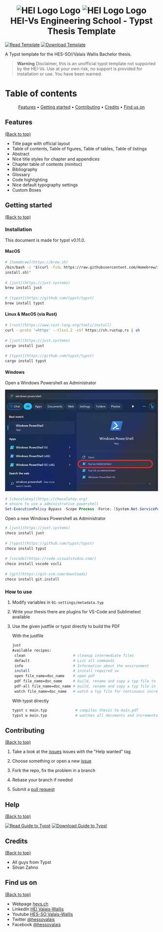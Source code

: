<h1 align="center">
  <br>
  <img src="./04-resources/logos/hei-en.svg" alt="HEI Logo Logo" width="300" height="200">
  <img src="./04-resources/logos/synd-light.svg" alt="HEI Logo Logo" width="300" height="200">
  <br>
  HEI-Vs Engineering School - Typst Thesis Template
  <br>
</h1>

[![Read Template](https://img.shields.io/badge/Read-Template-blue)](https://github.com/tschinz/hevs-typsttemplate-thesis/blob/master/05-pdf/thesis.pdf) [![Download Template](https://img.shields.io/badge/Download-Template-brightgreen)](https://github.com/tschinz/hevs-typsttemplate-thesis/raw/master/05-pdf/thesis.pdf)

A Typst template for the HES-SO//Valais Wallis Bachelor thesis.

> **Warning**
> Disclaimer, this is an unofficial typst template not supported by the HEI-Vs. Use at your own risk, no support is provided for installation or use. You have been warned.

# Table of contents

<p align="center">
  <a href="#features">Features</a> •
  <a href="#getting-started">Getting started</a> •
  <a href="#contributing">Contributing</a> •
  <a href="#credits">Credits</a> •
  <a href="#find-us-on">Find us on</a>
</p>

## Features

[(Back to top)](#table-of-contents)

* Title page with official layout
* Table of contents, Table of figures, Table of tables, Table of listings
* Abstract
* Nice title styles for chapter and appendices
* Chapter table of contents (minitoc)
* Bibliography
* Glossary
* Code highlighting
* Nice default typography settings
* Custom Boxes

## Getting started

[(Back to top)](#table-of-contents)

### Installation

This document is made for typst v0.11.0.

#### MacOS

```bash
# [homebrew](https://brew.sh)
/bin/bash -c "$(curl -fsSL https://raw.githubusercontent.com/Homebrew/install/HEAD/
install.sh)"

# [just](https://just.systems)
brew install just

# [typst](https://github.com/typst/typst)
brew install typst
```

#### Linux & MacOS (via Rust)

```bash
# [rust](https://www.rust-lang.org/tools/install)
curl --proto '=https' --tlsv1.2 -sSf https://sh.rustup.rs | sh

# [just](https://just.systems)
cargo install just

# [typst](https://github.com/typst/typst)
cargo install typst
```

#### Windows

Open a Windows Powershell as Administrator

![](04-resources/windows-powershell.png)

```powershell
# [chocolatey](https://chocolatey.org)
# ensure to use a administrative powershell
Set-ExecutionPolicy Bypass -Scope Process -Force; [System.Net.ServicePointManager]::SecurityProtocol = [System.Net.ServicePointManager]::SecurityProtocol -bor 3072; iex ((New-Object System.Net.WebClient).DownloadString('https://community.chocolatey.org/install.ps1'))
```

Open a new Windows Powershell as Administrator

```powershell
# [just](https://just.systems)
choco install just

# [typst](https://github.com/typst/typst)
choco install typst

# [vscode](https://code.visualstudio.com/)
choco install vscode vscli

# [git](https://git-scm.com/downloads)
choco install git.install
```

### How to use

1. Modify variables in `01-settings/metadata.typ`

2. Write your thesis there are plugins for VS-Code and Sublimetext available

3. Use the given justfile or typst directly to build the PDF
   
   With the justfile
   
   ```bash
   just
   Available recipes:
    clean                      # cleanup intermediate files
    default                    # List all commands
    info                       # Information about the environment
    install                    # install required sw
    open file_name=doc_name    # open pdf
    pdf file_name=doc_name     # build, rename and copy a typ file to a pdf
    pdf-all file_name=doc_name # build, rename and copy a typ file in all variants
    watch file_name=doc_name   # watch a typ file for continuous incremental build   ```
   ```
   
   With typst directly
   
   ```bash
   typst c main.typ             # compiles thesis to main.pdf
   typst w main.typ             # watches all documents and incrementally compiles to main.pdf
   ```

## Contributing

   [(Back to top)](#table-of-contents)

1. Take a look at the [issues](https://github.com/tschinz/hevs-typsttemplate-thesis/issues) issues with the "Help wanted" tag

2. Choose something or open a new [issue](https://github.com/tschinz/hevs-typsttemplate-thesis/issues)

3. Fork the repo, fix the problem in a branch

4. Rebase your branch if needed

5. Submit a [pull request](https://github.com/tschinz/hevs-typsttemplate-thesis/pulls)

## Help

[(Back to top)](#table-of-contents)

[![Read Guide to Typst](https://img.shields.io/badge/Read-Guide_to_Typst-blue)](https://github.com/tschinz/hevs-typsttemplate-thesis/blob/master/guide-to-typst.pdf) [![Download Guide to Typst](https://img.shields.io/badge/Download-Guide_to_Typst-brightgreen)](https://github.com/tschinz/hevs-typsttemplate-thesis/raw/master/guide-to-typst.pdf)
## Credits

[(Back to top)](#table-of-contents)

* All guys from Typst
* Silvan Zahno

## Find us on

[(Back to top)](#table-of-contents)

* Webpage [hevs.ch](https://www.hevs.ch/synd)
* LinkedIn [HEI Valais-Wallis](https://www.linkedin.com/showcase/school-of-engineering-valais-wallis/)
* Youtube [HES-SO Valais-Wallis](https://www.youtube.com/user/HESSOVS/)
* Twitter [@hessovalais](https://twitter.com/hessovalais)
* Facebook [@hessovalais](https://www.facebook.com/hessovalais)

